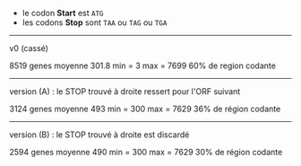  * le codon **Start** est `ATG`
 * les codons **Stop** sont `TAA` ou `TAG` ou `TGA`

 ****
 v0 (cassé)
 
 8519 genes
 moyenne 301.8
 min = 3
 max = 7699
 60% de region codante
 
 ****
 version (A) : le STOP trouvé à droite ressert pour l'ORF suivant
 
 3124 genes
 moyenne 493
 min = 300
 max = 7629
 36% de région codante
 
 ****
 version (B) : le STOP trouvé à droite est discardé
 
 2594 genes
 moyenne 490
 min = 300
 max = 7629
 30% de région codante
 